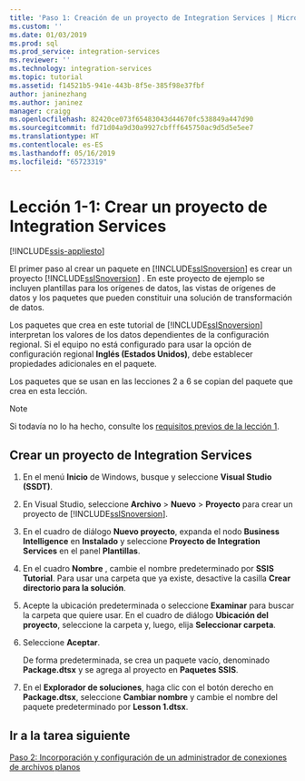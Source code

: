 ```yaml
---
title: 'Paso 1: Creación de un proyecto de Integration Services | Microsoft Docs'
ms.custom: ''
ms.date: 01/03/2019
ms.prod: sql
ms.prod_service: integration-services
ms.reviewer: ''
ms.technology: integration-services
ms.topic: tutorial
ms.assetid: f14521b5-941e-443b-8f5e-385f98e37fbf
author: janinezhang
ms.author: janinez
manager: craigg
ms.openlocfilehash: 82420ce073f65483043d44670fc538849a447d90
ms.sourcegitcommit: fd71d04a9d30a9927cbfff645750ac9d5d5e5ee7
ms.translationtype: HT
ms.contentlocale: es-ES
ms.lasthandoff: 05/16/2019
ms.locfileid: "65723319"
---
```

# <a name="lesson-1-1-create-a-new-integration-services-project"></a>Lección 1-1: Crear un proyecto de Integration Services

[!INCLUDE[ssis-appliesto](../includes/ssis-appliesto-ssvrpluslinux-asdb-asdw-xxx.md)]



El primer paso al crear un paquete en [!INCLUDE[ssISnoversion](../includes/ssisnoversion-md.md)] es crear un proyecto [!INCLUDE[ssISnoversion](../includes/ssisnoversion-md.md)] . En este proyecto de ejemplo se incluyen plantillas para los orígenes de datos, las vistas de orígenes de datos y los paquetes que pueden constituir una solución de transformación de datos.  
  
Los paquetes que crea en este tutorial de [!INCLUDE[ssISnoversion](../includes/ssisnoversion-md.md)] interpretan los valores de los datos dependientes de la configuración regional. Si el equipo no está configurado para usar la opción de configuración regional **Inglés (Estados Unidos)**, debe establecer propiedades adicionales en el paquete. 

Los paquetes que se usan en las lecciones 2 a 6 se copian del paquete que crea en esta lección.  
  
> [!NOTE]  
> Si todavía no lo ha hecho, consulte los [requisitos previos de la lección 1](../integration-services/lesson-1-create-a-project-and-basic-package-with-ssis.md#prerequisites).

## <a name="create-a-new-integration-services-project"></a>Crear un proyecto de Integration Services  
  
1.  En el menú **Inicio** de Windows, busque y seleccione **Visual Studio (SSDT)**.  
  
2.  En Visual Studio, seleccione **Archivo** > **Nuevo** > **Proyecto** para crear un proyecto de [!INCLUDE[ssISnoversion](../includes/ssisnoversion-md.md)].  
  
3.  En el cuadro de diálogo **Nuevo proyecto**, expanda el nodo **Business Intelligence** en **Instalado** y seleccione **Proyecto de Integration Services** en el panel **Plantillas**.  
  
4.  En el cuadro **Nombre** , cambie el nombre predeterminado por **SSIS Tutorial**. Para usar una carpeta que ya existe, desactive la casilla **Crear directorio para la solución**.  
  
5.  Acepte la ubicación predeterminada o seleccione **Examinar** para buscar la carpeta que quiere usar. En el cuadro de diálogo **Ubicación del proyecto**, seleccione la carpeta y, luego, elija **Seleccionar carpeta**.  
  
6.  Seleccione **Aceptar**.  
  
    De forma predeterminada, se crea un paquete vacío, denominado **Package.dtsx** y se agrega al proyecto en **Paquetes SSIS**.  
  
7.  En el **Explorador de soluciones**, haga clic con el botón derecho en **Package.dtsx**, seleccione **Cambiar nombre** y cambie el nombre del paquete predeterminado por **Lesson 1.dtsx**.  
  
## <a name="go-to-next-task"></a>Ir a la tarea siguiente
[Paso 2: Incorporación y configuración de un administrador de conexiones de archivos planos](../integration-services/lesson-1-2-adding-and-configuring-a-flat-file-connection-manager.md)  
  
